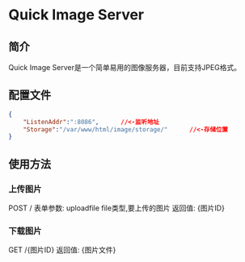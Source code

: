# Quick Image Server

## 简介
Quick Image Server是一个简单易用的图像服务器，目前支持JPEG格式。

## 配置文件

```JSON
{
	"ListenAddr":":8086",      //<-监听地址
	"Storage":"/var/www/html/image/storage/"      //<-存储位置
}
```

## 使用方法
### 上传图片
POST /
表单参数:
uploadfile file类型,要上传的图片
返回值:
{图片ID}

### 下载图片
GET /{图片ID}
返回值:
{图片文件}
